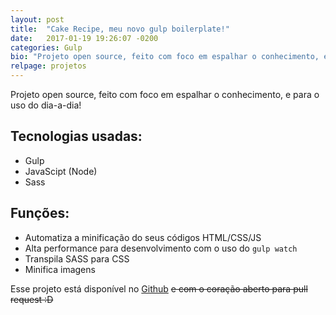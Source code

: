 ```yaml
---
layout: post
title:  "Cake Recipe, meu novo gulp boilerplate!"
date:   2017-01-19 19:26:07 -0200
categories: Gulp
bio: "Projeto open source, feito com foco em espalhar o conhecimento, e para o uso do dia-a-dia"
relpage: projetos
---
```


Projeto open source, feito com foco em espalhar o conhecimento, e para o uso do dia-a-dia!

## Tecnologias usadas:

- Gulp
- JavaScipt (Node)
- Sass

## Funções:

- Automatiza a minificação do seus códigos HTML/CSS/JS
- Alta performance para desenvolvimento com o uso do `gulp watch`
- Transpila SASS para CSS
- Minifica imagens


Esse projeto está disponível no [Github](https://github.com/giioohbernini/cakerecipe) ~~e com o coração aberto para pull request :D~~

